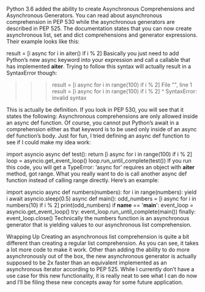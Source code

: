 Python 3.6 added the ability to create Asynchronous Comprehensions and Asynchronous Generators. You can read about asynchronous comprehension in PEP 530 while the asynchronous generators are described in PEP 525. The documentation states that you can now create asynchronous list, set and dict comprehensions and generator expressions. Their example looks like this:

result = [i async for i in aiter() if i % 2]
Basically you just need to add Python’s new async keyword into your expression and call a callable that has implemented __aiter__. Trying to follow this syntax will actually result in a SyntaxError though:

>>> result = [i async for i in range(100) if i % 2]
  File "<stdin>", line 1
    result = [i async for i in range(100) if i % 2]
                    ^
SyntaxError: invalid syntax
</stdin>

This is actually be definition. If you look in PEP 530, you will see that it states the following: Asynchronous comprehensions are only allowed inside an async def function. Of course, you cannot put Python’s await in a comprehension either as that keyword is to be used only inside of an async def function’s body. Just for fun, I tried defining an async def function to see if I could make my idea work:

import asyncio
async def test(): 
    return [i async for i in range(100) if i % 2]
loop = asyncio.get_event_loop()
loop.run_until_complete(test())
If you run this code, you will get a TypeError: ‘async for’ requires an object with __aiter__ method, got range. What you really want to do is call another async def function instead of calling range directly. Here’s an example:

import asyncio
async def numbers(numbers):
    for i in range(numbers):
        yield i
        await asyncio.sleep(0.5)
async def main():
    odd_numbers = [i async for i in numbers(10) if i % 2]
    print(odd_numbers)
if __name__ == '__main__':
    event_loop = asyncio.get_event_loop()
    try:
        event_loop.run_until_complete(main())
    finally:
        event_loop.close()
Technically the numbers function is an asynchronous generator that is yielding values to our asynchronous list comprehension.

Wrapping Up
Creating an asynchronous list comprehension is quite a bit different than creating a regular list comprehension. As you can see, it takes a lot more code to make it work. Other than adding the ability to do more asynchronously out of the box, the new asynchronous generator is actually supposed to be 2x faster than an equivalent implemented as an asynchronous iterator according to PEP 525. While I currently don’t have a use case for this new functionality, it is really neat to see what I can do now and I’ll be filing these new concepts away for some future application.


